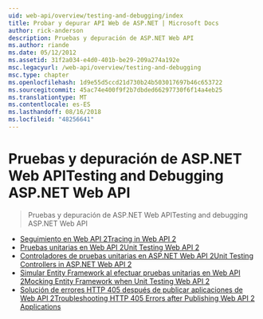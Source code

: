 ```yaml
---
uid: web-api/overview/testing-and-debugging/index
title: Probar y depurar API Web de ASP.NET | Microsoft Docs
author: rick-anderson
description: Pruebas y depuración de ASP.NET Web API
ms.author: riande
ms.date: 05/12/2012
ms.assetid: 31f2a034-e4d0-401b-be29-209a274a192e
msc.legacyurl: /web-api/overview/testing-and-debugging
msc.type: chapter
ms.openlocfilehash: 1d9e55d5ccd21d730b24b503017697b46c653722
ms.sourcegitcommit: 45ac74e400f9f2b7dbded66297730f6f14a4eb25
ms.translationtype: MT
ms.contentlocale: es-ES
ms.lasthandoff: 08/16/2018
ms.locfileid: "48256641"
---
```

<a name="testing-and-debugging-aspnet-web-api"></a><span data-ttu-id="64efb-103">Pruebas y depuración de ASP.NET Web API</span><span class="sxs-lookup"><span data-stu-id="64efb-103">Testing and Debugging ASP.NET Web API</span></span>
====================
> <span data-ttu-id="64efb-104">Pruebas y depuración de ASP.NET Web API</span><span class="sxs-lookup"><span data-stu-id="64efb-104">Testing and debugging ASP.NET Web API</span></span>


- [<span data-ttu-id="64efb-105">Seguimiento en Web API 2</span><span class="sxs-lookup"><span data-stu-id="64efb-105">Tracing in Web API 2</span></span>](tracing-in-aspnet-web-api.md)
- [<span data-ttu-id="64efb-106">Pruebas unitarias en Web API 2</span><span class="sxs-lookup"><span data-stu-id="64efb-106">Unit Testing Web API 2</span></span>](unit-testing-with-aspnet-web-api.md)
- [<span data-ttu-id="64efb-107">Controladores de pruebas unitarias en ASP.NET Web API 2</span><span class="sxs-lookup"><span data-stu-id="64efb-107">Unit Testing Controllers in ASP.NET Web API 2</span></span>](unit-testing-controllers-in-web-api.md)
- [<span data-ttu-id="64efb-108">Simular Entity Framework al efectuar pruebas unitarias en Web API 2</span><span class="sxs-lookup"><span data-stu-id="64efb-108">Mocking Entity Framework when Unit Testing Web API 2</span></span>](mocking-entity-framework-when-unit-testing-aspnet-web-api-2.md)
- [<span data-ttu-id="64efb-109">Solución de errores HTTP 405 después de publicar aplicaciones de Web API 2</span><span class="sxs-lookup"><span data-stu-id="64efb-109">Troubleshooting HTTP 405 Errors after Publishing Web API 2 Applications</span></span>](troubleshooting-http-405-errors-after-publishing-web-api-applications.md)
